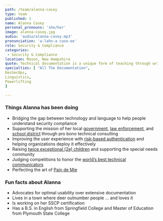 ```yaml
---
path: /team/alanna-casey
type: team
published: 1
name: Alanna Casey
personal_pronouns: 'she/her'
image: alanna-casey.jpg
audio: 'audio/alanna-casey.mp3'
pronunciation: 'a-lahn-a case-ee'
role: Security & Compliance
categories: 
 - Security & Compliance
location: Mason, New Hampshire
quote: Technical documentation is a unique form of teaching through writing. As a teacher and subject matter expert, you’re helping users of all skill levels understand the full power and value of the product you’re delivering.
specialties: [ "All The Documentation",
DevSecOps,
Linguistics,
Powerlifting
]
  
---
```


### Things Alanna has been doing
* Bridging the gap between technology and language to help people understand security compliance
* Supporting the mission of her local [government](http://masonnh.us/), [law enforcement](http://masonpolice.org/), and [school district](http://mason.sau89.org/) through pro bono technical consulting
* Improving the user experience with [risk-based authentication](https://www.rsa.com/en-us/products/rsa-securid-suite/securid-tokenless-authentication) and helping organizations deploy it effectively
* Raising [twice exceptional (2e) children](https://en.wikipedia.org/wiki/Twice_exceptional) and supporting the special needs community
* Judging competitions to honor the [world’s best technical communicators](https://www.stc.org/wiki/technical-communication-competitions/)
* Perfecting the art of [Pain de Mie](https://www.kingarthurflour.com/recipes/pain-de-mie-recipe)

### Fun facts about Alanna
* Advocates for optimal usability over extensive documentation
* Lives in a town where deer outnumber people … and loves it
* Is working on her SSCP certification
* Has a B.S. in English from Springfield College and Master of Education from Plymouth State College
